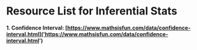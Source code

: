 # Resource List for Inferential Stats

**1. Confidence Interval: [https://www.mathsisfun.com/data/confidence-interval.html]('https://www.mathsisfun.com/data/confidence-interval.html')**



